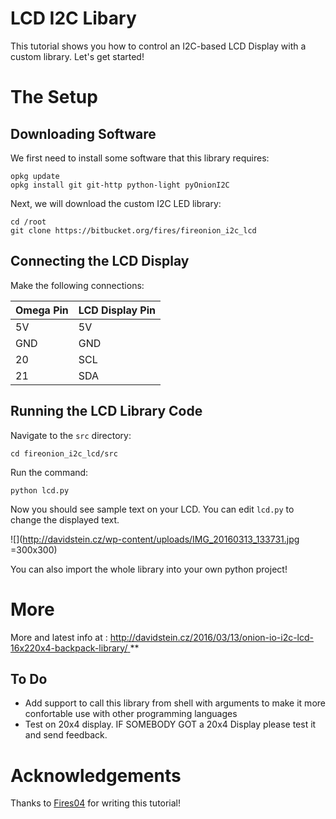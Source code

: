 # LCD I2C Libary  

This tutorial shows you how to control an I2C-based LCD Display with a custom library. Let's get started!


# The Setup


## Downloading Software

We first need to install some software that this library requires:
```
opkg update
opkg install git git-http python-light pyOnionI2C
```

Next, we will download the custom I2C LED library:
```
cd /root
git clone https://bitbucket.org/fires/fireonion_i2c_lcd
```

## Connecting the LCD Display

Make the following connections:

| Omega Pin | LCD Display Pin |
|-----------|-----------------|
| 5V        | 5V              |
| GND       | GND             |
| 20        | SCL             |
| 21        | SDA             |



## Running the LCD Library Code

Navigate to the `src` directory:
```
cd fireonion_i2c_lcd/src
```

Run the command:
```
python lcd.py
```


Now you should see sample text on your LCD. You can edit `lcd.py` to change the displayed text. 

![](http://davidstein.cz/wp-content/uploads/IMG_20160313_133731.jpg =300x300)

You can also import the whole library into your own python project!



# More
More and latest info at : [http://davidstein.cz/2016/03/13/onion-io-i2c-lcd-16x220x4-backpack-library/
](http://davidstein.cz/2016/03/13/onion-io-i2c-lcd-16x220x4-backpack-library/)**


## To Do

* Add support to call this library from shell with arguments to make it more confortable use with other programming languages
* Test on 20x4 display. IF SOMEBODY GOT a 20x4 Display please test it and send feedback.



# Acknowledgements

Thanks to [Fires04](https://github.com/Fires04) for writing this tutorial! 
